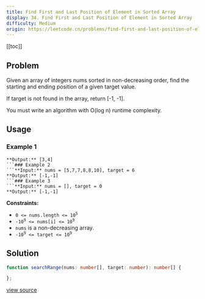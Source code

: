 ```yaml
---
title: Find First and Last Position of Element in Sorted Array
display: 34. Find First and Last Position of Element in Sorted Array
difficulty: Medium
origin: https://leetcode.cn/problems/find-first-and-last-position-of-element-in-sorted-array
---
```


[[toc]]

## Problem

Given an array of integers nums sorted in non-decreasing order, find the starting and ending position of a given target value.

If target is not found in the array, return [-1, -1].

You must write an algorithm with O(log n) runtime complexity.

 ## Usage

### Example 1
```**Input:** nums = [5,7,7,8,8,10], target = 8
**Output:** [3,4]
```### Example 2
```**Input:** nums = [5,7,7,8,8,10], target = 6
**Output:** [-1,-1]
```### Example 3
```**Input:** nums = [], target = 0
**Output:** [-1,-1]
```
 
**Constraints:**

- <code>0 &lt;= nums.length &lt;= 10<sup>5</sup></code>
- <code>-10<sup>9</sup>&nbsp;&lt;= nums[i]&nbsp;&lt;= 10<sup>9</sup></code>
- <code>nums</code> is a non-decreasing array.
- <code>-10<sup>9</sup>&nbsp;&lt;= target&nbsp;&lt;= 10<sup>9</sup></code>


## Solution

```ts
function searchRange(nums: number[], target: number): number[] {

};
```

[view source](https://leetcode.cn/problems/find-first-and-last-position-of-element-in-sorted-array)
